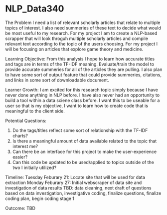 # NLP_Data340
The Problem
I need a list of relevant scholarly articles that relate to multiple topics of interest. I also need summeries of these text to decide what would be most useful to my research. For my project I am to create a NLP-based scrapper that will look throguh multiple scholarly articles and compile relevant text according to the topic of the users choosing. For my project I will be focusing on articles that explore game theory and medicine. 

Learning Objective: 
From this analysis I hope to learn how accurate titles and tags are in terms of the TF-IDF meaning. Evaluate/train the model to provide accurate summeries for all of the articles they are pulling. I also plan to have some sort of output feature that could provide summeries, citations, and links in some sort of downloadable document. 

Learner Growth: 
I am excited for this research topic simply because I have never done anything in NLP before. I have also never had an opportunity to build a tool within a data sciene class before. I want this to be useable for a user so that is my objective, I want to learn how to create code that is meaningful to the client side. 

Potential Questions: 
1. Do the tags/titles reflect some sort of relationship with the TF-IDF charts?
2. Is there a meaningful amount of data available related to the topic that interest me?
3. Can there be an interface for this project to make the user-experience easier? 
4. Can this code be updated to be used/applied to topics outside of the two I initially utilized? 

Timeline: 
Tuesday Feburary 21: Locate site that will be used for data extraction 
Monday Feburary 27: Initial webscraper of data site and investigation of data results 
TBD: data cleaning, next draft of questions based on data investigation, investigative coding, finalize questions, finalize coding plan, begin coding stage 1 

Outcome: 
TBD
